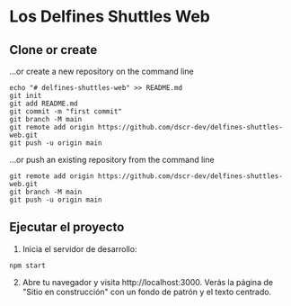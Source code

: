 # Los Delfines Shuttles Web

## Clone or create

…or create a new repository on the command line

```
echo "# delfines-shuttles-web" >> README.md
git init
git add README.md
git commit -m "first commit"
git branch -M main
git remote add origin https://github.com/dscr-dev/delfines-shuttles-web.git
git push -u origin main
```

…or push an existing repository from the command line

```
git remote add origin https://github.com/dscr-dev/delfines-shuttles-web.git
git branch -M main
git push -u origin main
```

## Ejecutar el proyecto

1. Inicia el servidor de desarrollo:

```
npm start
```

2. Abre tu navegador y visita http://localhost:3000. Verás la página de "Sitio en construcción" con un fondo de patrón y el texto centrado.
